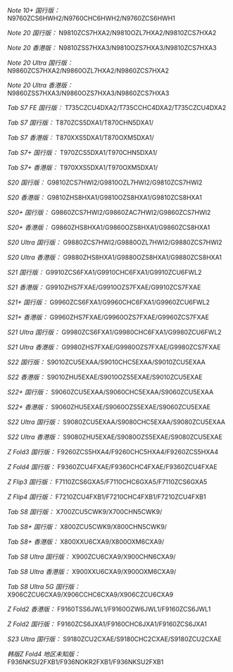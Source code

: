 *Note 10+ 国行版：*
N9760ZCS6HWH2/N9760CHC6HWH2/N9760ZCS6HWH1

*Note 20 国行版：*
N9810ZCS7HXA2/N9810OZL7HXA2/N9810ZCS7HXA2

*Note 20 香港版：*
N9810ZSS7HXA3/N9810OZS7HXA3/N9810ZCS7HXA3

*Note 20 Ultra 国行版：*
N9860ZCS7HXA2/N9860OZL7HXA2/N9860ZCS7HXA2

*Note 20 Ultra 香港版：*
N9860ZSS7HXA3/N9860OZS7HXA3/N9860ZCS7HXA3

*Tab S7 FE 国行版：*
T735CZCU4DXA2/T735CCHC4DXA2/T735CZCU4DXA2

*Tab S7 国行版：*
T870ZCS5DXA1/T870CHN5DXA1/

*Tab S7 香港版：*
T870XXS5DXA1/T870OXM5DXA1/

*Tab S7+ 国行版：*
T970ZCS5DXA1/T970CHN5DXA1/

*Tab S7+ 香港版：*
T970XXS5DXA1/T970OXM5DXA1/

*S20 国行版：*
G9810ZCS7HWI2/G9810OZL7HWI2/G9810ZCS7HWI2

*S20 香港版：*
G9810ZHS8HXA1/G9810OZS8HXA1/G9810ZCS8HXA1

*S20+ 国行版：*
G9860ZCS7HWI2/G9860ZAC7HWI2/G9860ZCS7HWI2

*S20+ 香港版：*
G9860ZHS8HXA1/G9860OZS8HXA1/G9860ZCS8HXA1

*S20 Ultra 国行版：*
G9880ZCS7HWI2/G9880OZL7HWI2/G9880ZCS7HWI2

*S20 Ultra 香港版：*
G9880ZHS8HXA1/G9880OZS8HXA1/G9880ZCS8HXA1

*S21 国行版：*
G9910ZCS6FXA1/G9910CHC6FXA1/G9910ZCU6FWL2

*S21 香港版：*
G9910ZHS7FXAE/G9910OZS7FXAE/G9910ZCS7FXAE

*S21+ 国行版：*
G9960ZCS6FXA1/G9960CHC6FXA1/G9960ZCU6FWL2

*S21+ 香港版：*
G9960ZHS7FXAE/G9960OZS7FXAE/G9960ZCS7FXAE

*S21 Ultra 国行版：*
G9980ZCS6FXA1/G9980CHC6FXA1/G9980ZCU6FWL2

*S21 Ultra 香港版：*
G9980ZHS7FXAE/G9980OZS7FXAE/G9980ZCS7FXAE

*S22 国行版：*
S9010ZCU5EXAA/S9010CHC5EXAA/S9010ZCU5EXAA

*S22 香港版：*
S9010ZHU5EXAE/S9010OZS5EXAE/S9010ZCU5EXAE

*S22+ 国行版：*
S9060ZCU5EXAA/S9060CHC5EXAA/S9060ZCU5EXAA

*S22+ 香港版：*
S9060ZHU5EXAE/S9060OZS5EXAE/S9060ZCU5EXAE

*S22 Ultra 国行版：*
S9080ZCU5EXAA/S9080CHC5EXAA/S9080ZCU5EXAA

*S22 Ultra 香港版：*
S9080ZHU5EXAE/S9080OZS5EXAE/S9080ZCU5EXAE

*Z Fold3 国行版：*
F9260ZCS5HXA4/F9260CHC5HXA4/F9260ZCS5HXA4

*Z Fold4 国行版：*
F9360ZCU4FXAE/F9360CHC4FXAE/F9360ZCU4FXAE

*Z Flip3 国行版：*
F7110ZCS6GXA5/F7110CHC6GXA5/F7110ZCS6GXA5

*Z Flip4 国行版：*
F7210ZCU4FXB1/F7210CHC4FXB1/F7210ZCU4FXB1

*Tab S8 国行版：*
X700ZCU5CWK9/X700CHN5CWK9/

*Tab S8+ 国行版：*
X800ZCU5CWK9/X800CHN5CWK9/

*Tab S8+ 香港版：*
X800XXU6CXA9/X800OXM6CXA9/

*Tab S8 Ultra 国行版：*
X900ZCU6CXA9/X900CHN6CXA9/

*Tab S8 Ultra 香港版：*
X900XXU6CXA9/X900OXM6CXA9/

*Tab S8 Ultra 5G 国行版：*
X906CZCU6CXA9/X906CCHC6CXA9/X906CZCU6CXA9

*Z Fold2 香港版：*
F9160TSS6JWL1/F9160OZW6JWL1/F9160ZCS6JWL1

*Z Fold2 国行版：*
F9160ZCS6JXA1/F9160CHC6JXA1/F9160ZCS6JXA1

*S23 Ultra 国行版：*
S9180ZCU2CXAE/S9180CHC2CXAE/S9180ZCU2CXAE

*韩版Z Fold4 地区未知版：*
F936NKSU2FXB1/F936NOKR2FXB1/F936NKSU2FXB1

